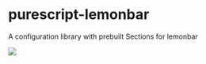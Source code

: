 # purescript-lemonbar
A configuration library with prebuilt Sections for lemonbar

![](http://i.imgur.com/4HDMZIO.png)
